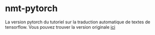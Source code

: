 # nmt-pytorch

La version pytorch du tutoriel sur la traduction automatique de textes de tensorflow. Vous pouvez trouver la version originale 
<a href="https://www.tensorflow.org/tutorials/text/nmt_with_attention">ici</a>
